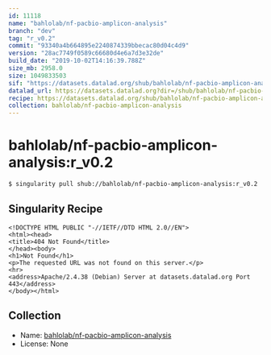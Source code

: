 ```yaml
---
id: 11118
name: "bahlolab/nf-pacbio-amplicon-analysis"
branch: "dev"
tag: "r_v0.2"
commit: "93340a4b664895e2240874339bbecac80d04c4d9"
version: "28ac7749f0589c66680d4e6a7d3e32de"
build_date: "2019-10-02T14:16:39.788Z"
size_mb: 2958.0
size: 1049833503
sif: "https://datasets.datalad.org/shub/bahlolab/nf-pacbio-amplicon-analysis/r_v0.2/2019-10-02-93340a4b-28ac7749/28ac7749f0589c66680d4e6a7d3e32de.sif"
datalad_url: https://datasets.datalad.org?dir=/shub/bahlolab/nf-pacbio-amplicon-analysis/r_v0.2/2019-10-02-93340a4b-28ac7749/
recipe: https://datasets.datalad.org/shub/bahlolab/nf-pacbio-amplicon-analysis/r_v0.2/2019-10-02-93340a4b-28ac7749/Singularity
collection: bahlolab/nf-pacbio-amplicon-analysis
---
```


# bahlolab/nf-pacbio-amplicon-analysis:r_v0.2

```bash
$ singularity pull shub://bahlolab/nf-pacbio-amplicon-analysis:r_v0.2
```

## Singularity Recipe

```singularity
<!DOCTYPE HTML PUBLIC "-//IETF//DTD HTML 2.0//EN">
<html><head>
<title>404 Not Found</title>
</head><body>
<h1>Not Found</h1>
<p>The requested URL was not found on this server.</p>
<hr>
<address>Apache/2.4.38 (Debian) Server at datasets.datalad.org Port 443</address>
</body></html>
```

## Collection

 - Name: [bahlolab/nf-pacbio-amplicon-analysis](https://github.com/bahlolab/nf-pacbio-amplicon-analysis)
 - License: None

